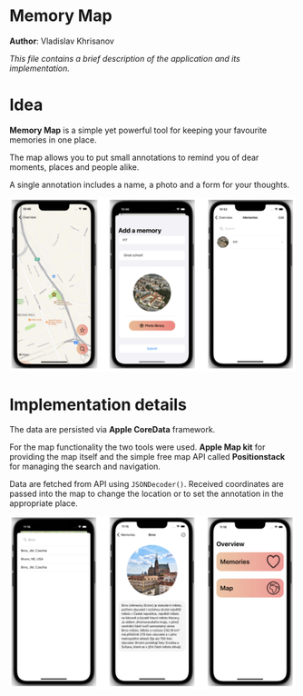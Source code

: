 # Memory Map
**Author**: Vladislav Khrisanov

*This file contains a brief description of the application and its implementation.*

# Idea
**Memory Map** is a simple yet powerful tool for keeping your favourite memories in one place.

The map allows you to put small annotations to remind you of dear moments, places and people alike.

A single annotation includes a name, a photo and a form for your thoughts.

![demo](assets/img1.png)

# Implementation details
The data are persisted via **Apple CoreData** framework.

For the map functionality the two tools were used. **Apple Map kit** for providing the map itself and the simple free map API called **Positionstack** for managing the search and navigation.

Data are fetched from API using `JSONDecoder()`. Received coordinates are passed into the map to change the location or to set the annotation in the appropriate place.

![demo](assets/img2.png)

